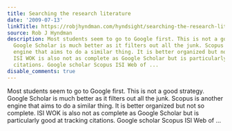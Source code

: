 ```yaml
---
title: Searching the research literature
date: '2009-07-13'
linkTitle: https://robjhyndman.com/hyndsight/searching-the-research-literature/
source: Rob J Hyndman
description: Most students seem to go to Google first. This is not a good strategy.
  Google Scholar is much better as it filters out all the junk. Scopus is another
  engine that aims to do a similar thing. It is better organized but not so complete.
  ISI WOK is also not as complete as Google Scholar but is particularly good at tracking
  citations. Google scholar Scopus ISI Web of ...
disable_comments: true
---
```

Most students seem to go to Google first. This is not a good strategy. Google Scholar is much better as it filters out all the junk. Scopus is another engine that aims to do a similar thing. It is better organized but not so complete. ISI WOK is also not as complete as Google Scholar but is particularly good at tracking citations. Google scholar Scopus ISI Web of ...